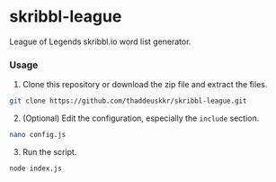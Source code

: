 # skribbl-league
League of Legends skribbl.io word list generator.

### Usage
1. Clone this repository or download the zip file and extract the files.
```sh
git clone https://github.com/thaddeuskkr/skribbl-league.git
```
2. (Optional) Edit the configuration, especially the `include` section.
```sh
nano config.js
```
3. Run the script.
```sh
node index.js
```

